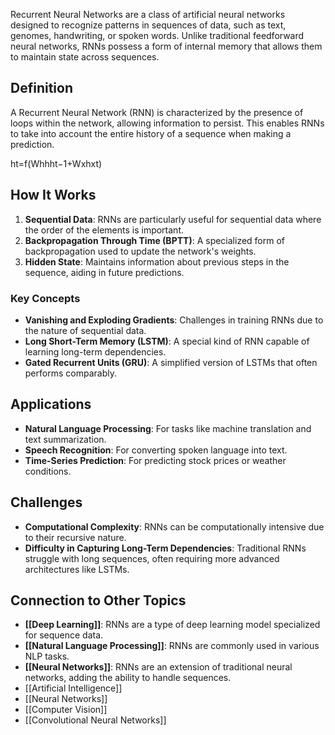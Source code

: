 Recurrent Neural Networks are a class of artificial neural networks designed to recognize patterns in sequences of data, such as text, genomes, handwriting, or spoken words. Unlike traditional feedforward neural networks, RNNs possess a form of internal memory that allows them to maintain state across sequences.

## Definition

A Recurrent Neural Network (RNN) is characterized by the presence of loops within the network, allowing information to persist. This enables RNNs to take into account the entire history of a sequence when making a prediction.

ht=f(Whhht−1+Wxhxt)

## How It Works

1. **Sequential Data**: RNNs are particularly useful for sequential data where the order of the elements is important.
2. **Backpropagation Through Time (BPTT)**: A specialized form of backpropagation used to update the network's weights.
3. **Hidden State**: Maintains information about previous steps in the sequence, aiding in future predictions.

### Key Concepts

- **Vanishing and Exploding Gradients**: Challenges in training RNNs due to the nature of sequential data.
- **Long Short-Term Memory (LSTM)**: A special kind of RNN capable of learning long-term dependencies.
- **Gated Recurrent Units (GRU)**: A simplified version of LSTMs that often performs comparably.

## Applications

- **Natural Language Processing**: For tasks like machine translation and text summarization.
- **Speech Recognition**: For converting spoken language into text.
- **Time-Series Prediction**: For predicting stock prices or weather conditions.

## Challenges

- **Computational Complexity**: RNNs can be computationally intensive due to their recursive nature.
- **Difficulty in Capturing Long-Term Dependencies**: Traditional RNNs struggle with long sequences, often requiring more advanced architectures like LSTMs.

## Connection to Other Topics

- **[[Deep Learning]]**: RNNs are a type of deep learning model specialized for sequence data.
- **[[Natural Language Processing]]**: RNNs are commonly used in various NLP tasks.
- **[[Neural Networks]]**: RNNs are an extension of traditional neural networks, adding the ability to handle sequences.
-  [[Artificial Intelligence]]
- [[Neural Networks]]
- [[Computer Vision]]
- [[Convolutional Neural Networks]] 